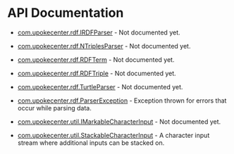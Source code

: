# API Documentation

* [com.upokecenter.rdf.IRDFParser](com.upokecenter.rdf.IRDFParser.md) -
Not documented yet.

* [com.upokecenter.rdf.NTriplesParser](com.upokecenter.rdf.NTriplesParser.md) -
Not documented yet.

* [com.upokecenter.rdf.RDFTerm](com.upokecenter.rdf.RDFTerm.md) -
Not documented yet.

* [com.upokecenter.rdf.RDFTriple](com.upokecenter.rdf.RDFTriple.md) -
Not documented yet.

* [com.upokecenter.rdf.TurtleParser](com.upokecenter.rdf.TurtleParser.md) -
Not documented yet.

* [com.upokecenter.rdf.ParserException](com.upokecenter.rdf.ParserException.md) -
Exception thrown for errors that occur while parsing data.

* [com.upokecenter.util.IMarkableCharacterInput](com.upokecenter.util.IMarkableCharacterInput.md) -
Not documented yet.

* [com.upokecenter.util.StackableCharacterInput](com.upokecenter.util.StackableCharacterInput.md) -
A character input stream where additional inputs can be stacked on.
